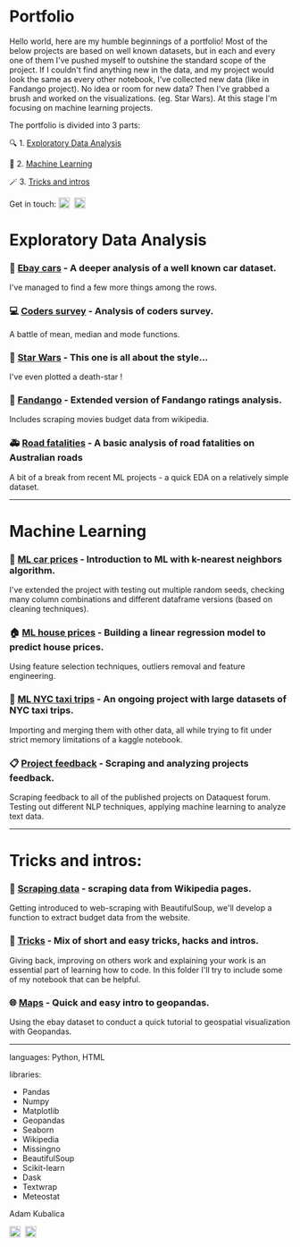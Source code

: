 # Portfolio
Hello world, here are my humble beginnings of a portfolio! Most of the below projects are based on well known datasets, but in each and every one of them I've pushed myself to outshine the standard scope of the project.  If I couldn't find anything new in the data, and my project would look the same as every other notebook, I've collected new data (like in Fandango project). No idea or room for new data? Then I've grabbed a brush and worked on the visualizations. (eg. Star Wars). At this stage I'm focusing on machine learning projects. 

The portfolio is divided into 3 parts:

🔍 1. [Exploratory Data Analysis](#eda)  

🎰 2. [Machine Learning](#ml)

🪄 3. [Tricks and intros](#intros)

Get in touch: <td><a href="https://www.linkedin.com/in/adam-kubalica-787a79220/" target="_blank" rel="noopener"><img src="https://icon.signature.email/social/linkedin-square-small-0077b5-FFFFFF.png" alt="LinkedIn icon" width="20" height="20" border="0" valign="bottom"/></a>&nbsp;&nbsp;<a href="https://stackoverflow.com/users/16519424/adam-kubalica" target="_blank" rel="noopener"><img src="https://icon.signature.email/social/stackoverflow-square-small-f48024-FFFFFF.png" alt="Stack icon" width="20" height="20" border="0"  valign="bottom" /></a>&nbsp;&nbsp;</td>

<a name="eda"></a>
# Exploratory Data Analysis

### :car: <a href="https://github.com/grumpyclimber/portfolio/tree/main/ebay">Ebay cars</a> - A deeper analysis of a well known car dataset. 
I've managed to find a few more things among the rows. 

### :computer:  <a href="https://github.com/grumpyclimber/portfolio/tree/main/coders_survey">Coders survey</a> - Analysis of coders survey. 
A battle of mean, median and mode functions.

### 👾 <a href="https://github.com/grumpyclimber/portfolio/tree/main/star_wars">Star Wars</a> - This one is all about the style... 
I've even plotted a death-star !

###  :movie_camera: [Fandango](https://github.com/grumpyclimber/portfolio/tree/main/fandango) - Extended version of Fandango ratings analysis. 
Includes scraping movies budget data from wikipedia.

### 🚑 [Road fatalities](https://github.com/grumpyclimber/portfolio/tree/main/straya_road_deaths) - A basic analysis of road fatalities on Australian roads
A bit of a break from recent ML projects - a quick EDA on a relatively simple dataset.

---
<a name="ml"></a>
# Machine Learning

### 🚙 [ML car prices](https://github.com/grumpyclimber/portfolio/tree/main/ML_intro_car_prices) - Introduction to ML with k-nearest neighbors algorithm. 
I've extended the project with testing out multiple random seeds, checking many column combinations and different dataframe versions (based on cleaning techniques).

### 🏠 [ML house prices](https://github.com/grumpyclimber/portfolio/tree/main/ML_house_prices) - Building a linear regression model to predict house prices.
Using feature selection techniques, outliers removal and feature engineering.
### :taxi: [ML NYC taxi trips](https://github.com/grumpyclimber/portfolio/tree/main/taxis_big_ML) - An ongoing project with large datasets of NYC taxi trips.
Importing and merging them with other data, all while trying to fit under strict memory limitations of a kaggle notebook.

### 📋 [Project feedback](https://github.com/grumpyclimber/portfolio/tree/main/nlp_feedback) -  Scraping and analyzing projects feedback. 
Scraping feedback to all of the published projects on Dataquest forum. Testing out different NLP techniques, applying machine learning to analyze text data.

---
<a name="intros"></a>
# Tricks and intros:
### 🔡 [Scraping data](https://github.com/grumpyclimber/portfolio/tree/main/wiki_scrape) - scraping data from Wikipedia pages.
Getting introduced to web-scraping with BeautifulSoup, we'll develop a function to extract budget data from the website. 

### :fishing_pole_and_fish: <a href="https://github.com/grumpyclimber/portfolio/tree/main/tricks">Tricks</a> - Mix of short and easy tricks, hacks and intros.
Giving back, improving on others work and explaining your work is an essential part of learning how to code. In this folder I'll try to include some of my notebook that can be helpful. 

### :globe_with_meridians: <a href="https://github.com/grumpyclimber/portfolio/tree/main/maps">Maps</a> - Quick and easy intro to geopandas.
Using the ebay dataset to conduct a quick tutorial to geospatial visualization with Geopandas.


---

languages: Python, HTML

libraries: 
* Pandas
* Numpy
* Matplotlib
* Geopandas
* Seaborn
* Wikipedia
* Missingno
* BeautifulSoup
* Scikit-learn
* Dask
* Textwrap
* Meteostat

Adam Kubalica
<td><a href="https://www.linkedin.com/in/adam-kubalica-787a79220/" target="_blank" rel="noopener"><img src="https://icon.signature.email/social/linkedin-square-small-0077b5-FFFFFF.png" alt="LinkedIn icon" width="20" height="20" border="0" /></a>&nbsp;&nbsp;<a href="https://stackoverflow.com/users/16519424/adam-kubalica" target="_blank" rel="noopener"><img src="https://icon.signature.email/social/stackoverflow-square-small-f48024-FFFFFF.png" alt="Stack icon" width="20" height="20" border="0" /></a>&nbsp;&nbsp;</td>
